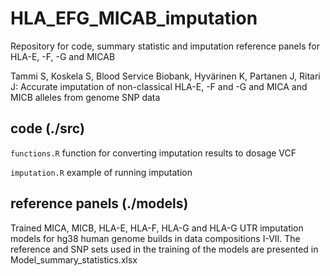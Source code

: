 # HLA_EFG_MICAB_imputation

Repository for code, summary statistic and imputation reference panels for HLA-E, -F, -G and MICAB

Tammi S, Koskela S, Blood Service Biobank, Hyvärinen K, Partanen J, Ritari J: Accurate imputation of non-classical HLA-E, -F and -G and MICA and MICB alleles from genome SNP data

## code (./src)

`functions.R` function for converting imputation results to dosage VCF

`imputation.R` example of running imputation

## reference panels (./models)
Trained MICA, MICB, HLA-E, HLA-F, HLA-G and HLA-G UTR imputation models for hg38 human genome builds in data compositions I-VII. The reference and SNP sets used in the training of the models are presented in Model_summary_statistics.xlsx



